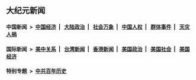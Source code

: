 ## 大纪元新闻

#### 中国新闻 &nbsp;>&nbsp; [中国经济](indexes/ncid283/README.md?04251645) &nbsp;| &nbsp; [大陆政治](indexes/ncid277/README.md?04251645) &nbsp;| &nbsp; [社会万象](indexes/ncid282/README.md?04251645) &nbsp;| &nbsp; [中国人权](indexes/ncid278/README.md?04251645) &nbsp;| &nbsp; [群体事件](indexes/ncid279/README.md?04251645) &nbsp;| &nbsp; [天灾人祸](indexes/ncid280/README.md?04251645)

#### 国际新闻 &nbsp;>&nbsp; [美中关系](indexes/nf1412576/README.md?04251645) &nbsp;| &nbsp; [台湾新闻](indexes/ncid1349361/README.md?04251645) &nbsp;| &nbsp; [香港新闻](indexes/ncid1349362/README.md?04251645) &nbsp;| &nbsp; [美国政治](indexes/ncid1078159/README.md?04251645) &nbsp;| &nbsp; [美国社会](indexes/ncid1078160/README.md?04251645) &nbsp;| &nbsp; [美国经济](indexes/ncid1078158/README.md?04251645)

#### 特别专题 &nbsp;>&nbsp; [中共百年历史](https://github.com/epoch-news/epoch-special/blob/master/README.md?04251645)  
